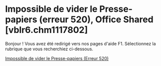 
# Impossible de vider le Presse-papiers (erreur 520), Office Shared [vblr6.chm1117802]

Bonjour ! Vous avez été redirigé vers nos pages d'aide F1. Sélectionnez la rubrique que vous recherchiez ci-dessous.

[Impossible de vider le Presse-papiers (Erreur 520)](http://msdn.microsoft.com/library/d1b47bdf-e48b-471c-05c4-0491c1240c0e%28Office.15%29.aspx)

